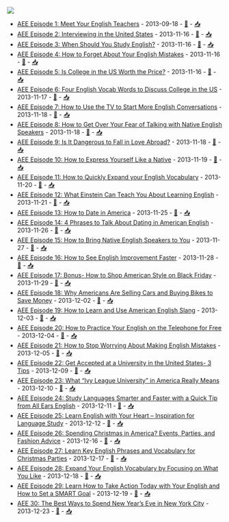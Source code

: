 ![](https://i.scdn.co/image/ab6765630000ba8a98cd596d73e4504e16b512b8)

* [AEE Episode 1: Meet Your English Teachers](transcript/0KA0RieVbZCZrB6cjPehkQ.docx) - 2013-09-18 - [🔗](https://open.spotify.com/episode/0KA0RieVbZCZrB6cjPehkQ) - [📥](https://dcs.megaphone.fm/ALLE5257275004.mp3?key=26ae0d9d737635f52f87c3bf423dac24&request_event_id=9acd6bf9-8720-46a1-8d5e-e2c69f76678c)
* [AEE Episode 2: Interviewing in the United States](transcript/00rSoQZlMJc7QwR9RYaJSh.docx) - 2013-11-16 - [🔗](https://open.spotify.com/episode/00rSoQZlMJc7QwR9RYaJSh) - [📥](https://dcs.megaphone.fm/ALLE6311409004.mp3?key=e0e35b6f969aa997921966d54b6b197e&request_event_id=323e6f24-d806-4700-b397-63984b127627)
* [AEE Episode 3: When Should You Study English?](transcript/3ax5QLJrlq2xI5sX5VSWuR.docx) - 2013-11-16 - [🔗](https://open.spotify.com/episode/3ax5QLJrlq2xI5sX5VSWuR) - [📥](https://dcs.megaphone.fm/ALLE6735848362.mp3?key=5ba393f16a2cc97ef146e8caa0ebc16d&request_event_id=c0b4758f-90de-4d26-991e-371c7813af11)
* [AEE Episode 4: How to Forget About Your English Mistakes](transcript/2T7RXMlmY25DXiGre3Xvd7.docx) - 2013-11-16 - [🔗](https://open.spotify.com/episode/2T7RXMlmY25DXiGre3Xvd7) - [📥](https://dcs.megaphone.fm/ALLE8433296590.mp3?key=2528c377572a510d44885a239cb44397&request_event_id=1f371464-9e18-4704-b2f2-202a66bbde64)
* [AEE Episode 5: Is College in the US Worth the Price?](transcript/7t7LoYgCXdMRzhDbMthdVA.docx) - 2013-11-16 - [🔗](https://open.spotify.com/episode/7t7LoYgCXdMRzhDbMthdVA) - [📥](https://dcs.megaphone.fm/ALLE4675734508.mp3?key=71a18c4ac22ef1ef7ced10732bc7b07c&request_event_id=b9579f13-b567-4d77-92e6-820b4bf40be9)
* [AEE Episode 6: Four English Vocab Words to Discuss College in the US](transcript/5e7OwWEUv67BamAjmaULMQ.docx) - 2013-11-17 - [🔗](https://open.spotify.com/episode/5e7OwWEUv67BamAjmaULMQ) - [📥](https://dcs.megaphone.fm/ALLE8188143665.mp3?key=a556595b9f1c8ea536c6f8b729276688&request_event_id=f8227cb3-d0d8-4c31-9a9d-6d065fa4d6f8)
* [AEE Episode 7: How to Use the TV to Start More English Conversations](transcript/1kiLHfIR1S0jJUqMnQ6jnn.docx) - 2013-11-18 - [🔗](https://open.spotify.com/episode/1kiLHfIR1S0jJUqMnQ6jnn) - [📥](https://dcs.megaphone.fm/ALLE7245028202.mp3?key=7ec5a9118d6cfc508d01af5da95508fd&request_event_id=1b8ded21-1adc-4b18-88eb-e274221a9a03)
* [AEE Episode 8: How to Get Over Your Fear of Talking with Native English Speakers](transcript/40qnY7sAcvJcLpubtojQWj.docx) - 2013-11-18 - [🔗](https://open.spotify.com/episode/40qnY7sAcvJcLpubtojQWj) - [📥](https://dcs.megaphone.fm/ALLE9802261584.mp3?key=4482d841244f975c5b8e0fbc31d50ae8&request_event_id=6896bfa1-7503-4f72-b15e-2c246d34ff9d)
* [AEE Episode 9: Is It Dangerous to Fall in Love Abroad?](transcript/59SP2yC1d3eOabmlCI647j.docx) - 2013-11-18 - [🔗](https://open.spotify.com/episode/59SP2yC1d3eOabmlCI647j) - [📥](https://dcs.megaphone.fm/ALLE8812636488.mp3?key=be261a3b41263fb0d5cc24665bf3d328&request_event_id=87a9c946-2b0a-450f-b138-b4ecc01683ea)
* [AEE Episode 10: How to Express Yourself Like a Native](transcript/4cDgaz2iYfuDVMBas0NlL8.docx) - 2013-11-19 - [🔗](https://open.spotify.com/episode/4cDgaz2iYfuDVMBas0NlL8) - [📥](https://dcs.megaphone.fm/ALLE9089987912.mp3?key=40fcc553769ff367704a80b230c11854&request_event_id=829d9b7e-acd0-4a0b-a40e-6c88f2e85d6c)
* [AEE Episode 11: How to Quickly Expand your English Vocabulary](transcript/6YEdvMLzQgJNkPJmnK0FzO.docx) - 2013-11-20 - [🔗](https://open.spotify.com/episode/6YEdvMLzQgJNkPJmnK0FzO) - [📥](https://dcs.megaphone.fm/ALLE3965156916.mp3?key=680228ceac10196d89ca8076177c4861&request_event_id=018e9666-ab94-482b-8c6a-83d08925ac56)
* [AEE Episode 12: What Einstein Can Teach You About Learning English](transcript/1x7GDba16rfbi2N4k0Sk29.docx) - 2013-11-21 - [🔗](https://open.spotify.com/episode/1x7GDba16rfbi2N4k0Sk29) - [📥](https://dcs.megaphone.fm/ALLE6591074549.mp3?key=ea25f0fda2338c7d0e6c107369a13c22&request_event_id=cf94cab2-42f9-4890-aa92-9b3d533de050)
* [AEE Episode 13: How to Date in America](transcript/29AZUN3FaZ2B4f5nn3hm9K.docx) - 2013-11-25 - [🔗](https://open.spotify.com/episode/29AZUN3FaZ2B4f5nn3hm9K) - [📥](https://dcs.megaphone.fm/ALLE2778250039.mp3?key=5288967e41252c2ef89fe749db2f6062&request_event_id=5d147b00-fe0d-4d14-92b0-f628acf79fe9)
* [AEE Episode 14: 4 Phrases to Talk About Dating in American English](transcript/2CJ9sRM9fkQFFd0SWUT9ht.docx) - 2013-11-26 - [🔗](https://open.spotify.com/episode/2CJ9sRM9fkQFFd0SWUT9ht) - [📥](https://dcs.megaphone.fm/ALLE6582116120.mp3?key=be7feb8fa4f0ab87279cbe3e21a13d2e&request_event_id=f6f604a3-abcf-47f7-92e9-ebedb173b722)
* [AEE Episode 15: How to Bring Native English Speakers to You](transcript/2yEi2oj98mCVk113dD1mtZ.docx) - 2013-11-27 - [🔗](https://open.spotify.com/episode/2yEi2oj98mCVk113dD1mtZ) - [📥](https://dcs.megaphone.fm/ALLE2692081497.mp3?key=0f0ef4f708aa0b0389d813b0bbd272aa&request_event_id=e69d4112-3b6d-48a3-bde5-bccb987f7235)
* [AEE Episode 16: How to See English Improvement Faster](transcript/4bSZ9NZIOnzci0YKEYTGHz.docx) - 2013-11-28 - [🔗](https://open.spotify.com/episode/4bSZ9NZIOnzci0YKEYTGHz) - [📥](https://dcs.megaphone.fm/ALLE2217283868.mp3?key=b370dd805596066930d4125e7b8e0e92&request_event_id=8fe581dc-49c2-4086-bfd1-127df2f0670b)
* [AEE Episode 17: Bonus- How to Shop American Style on Black Friday](transcript/2Vv662munjaV0pCHeYOjUq.docx) - 2013-11-29 - [🔗](https://open.spotify.com/episode/2Vv662munjaV0pCHeYOjUq) - [📥](https://dcs.megaphone.fm/ALLE7528037374.mp3?key=ad0e2f80094e15d21b2f00dd6dd4cbec&request_event_id=da77fd2d-f7d3-4174-9359-2ccbefaa51bc)
* [AEE Episode 18: Why Americans Are Selling Cars and Buying Bikes to Save Money](transcript/4QUZETgTOHTAqiusQEQ5mx.docx) - 2013-12-02 - [🔗](https://open.spotify.com/episode/4QUZETgTOHTAqiusQEQ5mx) - [📥](https://dcs.megaphone.fm/ALLE7161393616.mp3?key=300cc55352d623daa1ea07f91c7378ab&request_event_id=19b578a0-f4a5-4827-b8ad-f3ef291ddf1a)
* [AEE Episode 19: How to Learn and Use American English Slang](transcript/3aJO9g9dI18tHjQAqqU6ZB.docx) - 2013-12-03 - [🔗](https://open.spotify.com/episode/3aJO9g9dI18tHjQAqqU6ZB) - [📥](https://dcs.megaphone.fm/ALLE3227443590.mp3?key=9beeeac0c93f3997feb89162262169b3&request_event_id=38954964-4023-46e2-8a1d-42fc470f3f57)
* [AEE Episode 20: How to Practice Your English on the Telephone for Free](transcript/5ox2hrFGYFtMdN3fCWn9Gl.docx) - 2013-12-04 - [🔗](https://open.spotify.com/episode/5ox2hrFGYFtMdN3fCWn9Gl) - [📥](https://dcs.megaphone.fm/ALLE1029407754.mp3?key=c0bf4a0ede20afc9c6a3d97dd926f97a&request_event_id=49108e0f-57fd-4a03-a5e5-3054d45d36d5)
* [AEE Episode 21: How to Stop Worrying About Making English Mistakes](transcript/6zY5YQYm1juXBp1NL2mwvm.docx) - 2013-12-05 - [🔗](https://open.spotify.com/episode/6zY5YQYm1juXBp1NL2mwvm) - [📥](https://dcs.megaphone.fm/ALLE2361549080.mp3?key=aff1296e687e42ee63160b8bb5d1eeed&request_event_id=bdadb462-b0b8-4ef3-9cb9-82833df051d3)
* [AEE Episode 22: Get Accepted at a University in the United States- 3 Tips](transcript/0LfzywrBszcN1PUu2DWgdw.docx) - 2013-12-09 - [🔗](https://open.spotify.com/episode/0LfzywrBszcN1PUu2DWgdw) - [📥](https://dcs.megaphone.fm/ALLE3812699727.mp3?key=7b95b40fd435795d35aabc38f587fa9c&request_event_id=fbb589f1-7f5f-444f-a63f-7ee8b26a9f73)
* [AEE Episode 23: What “Ivy League University” in America Really Means](transcript/2eJKTY5YthcvYsDVMe0bo4.docx) - 2013-12-10 - [🔗](https://open.spotify.com/episode/2eJKTY5YthcvYsDVMe0bo4) - [📥](https://dcs.megaphone.fm/ALLE3838134437.mp3?key=7b445633c74b06d72395d36333bc9a64&request_event_id=27ad3ab5-a0cb-4387-b693-091cfb7a2e18)
* [AEE Episode 24: Study Languages Smarter and Faster with a Quick Tip from All Ears English](transcript/4R2Y1bWZ3motPeBwBhlzNu.docx) - 2013-12-11 - [🔗](https://open.spotify.com/episode/4R2Y1bWZ3motPeBwBhlzNu) - [📥](https://dcs.megaphone.fm/ALLE4311284407.mp3?key=d4d60f064d705656fbb36abc5aa7d5c0&request_event_id=414ce938-cc7a-48f4-83f9-2aca3de6de6f)
* [AEE Episode 25: Learn English with Your Heart – Inspiration for Language Study](transcript/2EsQYkIW8xXLfgNjKUBu1j.docx) - 2013-12-12 - [🔗](https://open.spotify.com/episode/2EsQYkIW8xXLfgNjKUBu1j) - [📥](https://dcs.megaphone.fm/ALLE3867167591.mp3?key=3ffc9e998ecd7b85e745c8c6b2347544&request_event_id=23c7328f-ac38-415a-899d-88d425450cec)
* [AEE Episode 26: Spending Christmas in America? Events, Parties, and Fashion Advice](transcript/4p0vZYkoCd0y5FQqvQ7l5K.docx) - 2013-12-16 - [🔗](https://open.spotify.com/episode/4p0vZYkoCd0y5FQqvQ7l5K) - [📥](https://dcs.megaphone.fm/ALLE5985139678.mp3?key=6727f3981d56f93329099b0066a967d4&request_event_id=9d450e63-ee8c-4f0a-bca5-654fa8df9018)
* [AEE Episode 27: Learn Key English Phrases and Vocabulary for Christmas Parties](transcript/4pey3kXGZ81CQoz7ohN2Il.docx) - 2013-12-17 - [🔗](https://open.spotify.com/episode/4pey3kXGZ81CQoz7ohN2Il) - [📥](https://dcs.megaphone.fm/ALLE6909027885.mp3?key=f995b3f4371f5d22aac179f49330d113&request_event_id=d22a1660-510b-4153-b834-f2d67d44c7ff)
* [AEE Episode 28:  Expand Your English Vocabulary by Focusing on What You Like](transcript/6aA528n0YeirNXOZ7NztAO.docx) - 2013-12-18 - [🔗](https://open.spotify.com/episode/6aA528n0YeirNXOZ7NztAO) - [📥](https://dcs.megaphone.fm/ALLE8306207519.mp3?key=eed21ff459be2eca6749cfc2ded9859f&request_event_id=7b88d636-eb77-4ad1-9a85-2d95d8fd5ee6)
* [AEE Episode 29: Learn How to Take Action Today with Your English and How to Set a SMART Goal](transcript/1JYeTXF9NmvCnE3RoXV7l5.docx) - 2013-12-19 - [🔗](https://open.spotify.com/episode/1JYeTXF9NmvCnE3RoXV7l5) - [📥](https://dcs.megaphone.fm/ALLE9960254473.mp3?key=2b64392b678d53759f98c799f021af97&request_event_id=a11909df-91f0-47f0-82b2-481698a76671)
* [AEE 30: The Best Ways to Spend New Year’s Eve in New York City](transcript/3c7W8tzFAvSrt101Lhj8jI.docx) - 2013-12-23 - [🔗](https://open.spotify.com/episode/3c7W8tzFAvSrt101Lhj8jI) - [📥](https://dcs.megaphone.fm/ALLE5764368178.mp3?key=579469637c23813cbc97b5280d8428d8&request_event_id=b49fce90-08dd-4b6d-8453-136c5b0514a2)
